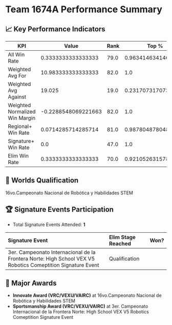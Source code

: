 # Team 1674A Performance Summary

## 📈 Key Performance Indicators
| KPI | Value | Rank | Top % |
| --- | ----- | ---- | ----- |
| All Win Rate | 0.3333333333333333 | 79.0 | 0.9634146341463414 |
| Weighted Avg For | 10.983333333333333 | 82.0 | 1.0 |
| Weighted Avg Against | 19.025 | 19.0 | 0.23170731707317074 |
| Weighted Normalized Win Margin | -0.2288548069221663 | 82.0 | 1.0 |
| Regional+ Win Rate | 0.0714285714285714 | 81.0 | 0.9878048780487805 |
| Signature+ Win Rate | 0.0 | 47.0 | 1.0 |
| Elim Win Rate | 0.3333333333333333 | 70.0 | 0.9210526315789473 |


## 🎯 Worlds Qualification
16vo.Campeonato Nacional de Robótica y Habilidades STEM

## 🏆 Signature Events Participation
- Total Signature Events Attended: **1**

| Signature Event | Elim Stage Reached | Won? |
|:----------------|:-------------------|:----|
| 3er. Campeonato Internacional de la Frontera Norte: High School VEX V5 Robotics Comeptition Signature Event | Qualification |  |


## 🥇 Major Awards
- **Innovate Award (VRC/VEXU/VAIRC)** at 16vo.Campeonato Nacional de Robótica y Habilidades STEM
- **Sportsmanship Award (VRC/VEXU/VAIRC)** at 3er. Campeonato Internacional de la Frontera Norte: High School VEX V5 Robotics Comeptition Signature Event


